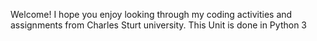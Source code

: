 Welcome!
I hope you enjoy looking through my coding activities and assignments from Charles Sturt university.
This Unit is done in Python 3
